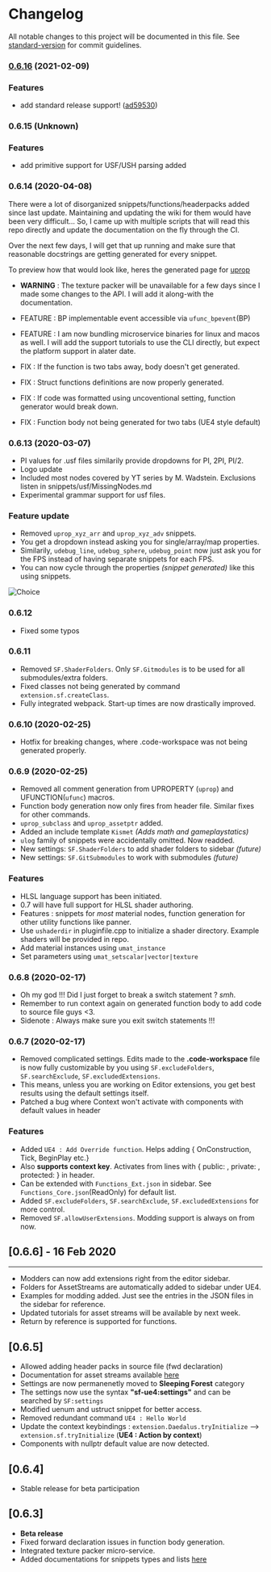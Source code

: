 # Changelog

All notable changes to this project will be documented in this file. See [standard-version](https://github.com/conventional-changelog/standard-version) for commit guidelines.

### [0.6.16](https://github.com/suvam0451/sleeping-forest-ue4/compare/v0.6.14...v0.6.16) (2021-02-09)


### Features

* add standard release support! ([ad59530](https://github.com/suvam0451/sleeping-forest-ue4/commit/ad5953087d39eb8ae30beaccd635e4509fa4c21d))

### 0.6.15 (Unknown)

### Features

* add primitive support for USF/USH parsing added

### 0.6.14 (2020-04-08)

There were a lot of disorganized snippets/functions/headerpacks added since last update. Maintaining and updating the wiki
for them would have been very difficult...  So, I came up with multiple scripts that will read 
this repo directly and update the documentation on the fly through the CI.

Over the next few days, I will get that up running and make sure that reasonable docstrings are getting generated for every snippet.

To preview how that would look like, heres the generated page for [uprop](https://suvam0451.netlify.com/docs/sleeping-forest/snippet-lists/uprop)

- **WARNING** : The texture packer will be unavailable for a few days since I made some changes to the API.
I will add it along-with the documentation.

- FEATURE : BP implementable event accessible via `ufunc_bpevent`(BP)
- FEATURE : I am now bundling microservice binaries for linux and macos as well.
I will add the support tutorials to use the CLI directly, but expect the platform support in alater date.

- FIX : If the function is two tabs away, body doesn't get generated.
- FIX : Struct functions definitions are now properly generated.
- FIX : If code was formatted using uncoventional setting, function generator would break down.
- FIX : Function body not being generated for two tabs (UE4 style default)

### 0.6.13 (2020-03-07)

- PI values for .usf files similarily provide dropdowns for PI, 2PI, PI/2.
- Logo update
- Included most nodes covered by YT series by M. Wadstein. Exclusions listen in snippets/usf/MissingNodes.md
- Experimental grammar support for usf files.

### Feature update

- Removed `uprop_xyz_arr` and `uprop_xyz_adv` snippets.
- You get a dropdown instead asking you for single/array/map properties.
- Similarily, `udebug_line`, `udebug_sphere`, `udebug_point` now just ask you for the FPS instead of having separate snippets for each FPS.
- You can now cycle through the properties _(snippet generated)_ like this using snippets.

![Choice](https://i.imgur.com/DavFgyE.png)

### 0.6.12

- Fixed some typos

### 0.6.11

- Removed `SF.ShaderFolders`. Only `SF.Gitmodules` is to be used for all submodules/extra folders.
- Fixed classes not being generated by command `extension.sf.createClass`.
- Fully integrated webpack. Start-up times are now drastically improved.

### 0.6.10 (2020-02-25)

- Hotfix for breaking changes, where .code-workspace was not being generated properly.

### 0.6.9 (2020-02-25)

- Removed all comment generation from UPROPERTY (`uprop`) and UFUNCTION(`ufunc`) macros.
- Function body generation now only fires from header file. Similar fixes for other commands.
- `uprop_subclass` and `uprop_assetptr` added.
- Added an include template `Kismet` _(Adds math and gameplaystatics)_
- `ulog` family of snippets were accidentally omitted. Now readded.
- New settings: `SF.ShaderFolders` to add shader folders to sidebar _(future)_
- New settings: `SF.GitSubmodules` to work with submodules _(future)_

### Features

- HLSL language support has been initiated.
- 0.7 will have full support for HLSL shader authoring.
- Features : snippets for _most_ material nodes, function generation for other utility functions like panner.
- Use `ushaderdir` in pluginfile.cpp to initialize a shader directory. Example shaders will be provided in repo.
- Add material instances using `umat_instance`
- Set parameters using `umat_setscalar|vector|texture`

### 0.6.8 (2020-02-17)

- Oh my god !!! Did I just forget to break a switch statement ? _smh_.
- Remember to run context again on generated function body to add code to source file guys <3.
- Sidenote : Always make sure you exit switch statements !!!

### 0.6.7 (2020-02-17)

- Removed complicated settings. Edits made to the **.code-workspace** file is now fully customizable by you using `SF.excludeFolders`, `SF.searchExclude`, `SF.excludedExtensions`.
- This means, unless you are working on Editor extensions, you get best results using the default settings itself.
- Patched a bug where Context won't activate with components with default values in header

### Features

- Added `UE4 : Add Override function`. Helps adding { OnConstruction, Tick, BeginPlay etc.}
- Also **supports context key**. Activates from lines with { public: , private: , protected: } in header.
- Can be extended with `Functions_Ext.json` in sidebar. See `Functions_Core.json`(ReadOnly) for default list.
- Added `SF.excludeFolders`, `SF.searchExclude`, `SF.excludedExtensions` for more control.
- Removed `SF.allowUserExtensions`. Modding support is always on from now.

## [0.6.6] - 16 Feb 2020

---

- Modders can now add extensions right from the editor sidebar.
- Folders for AssetStreams are automatically added to sidebar under UE4.
- Examples for modding added. Just see the entries in the JSON files in the sidebar for reference.
- Updated tutorials for asset streams will be available by next week.
- Return by reference is supported for functions.

## [0.6.5]

- Allowed adding header packs in source file (fwd declaration)
- Documentation for asset streams available [here](https://suvam0451.netlify.com/docs/sleeping-forest/hello-asset-streams)
- Settings are now permanenetly moved to **Sleeping Forest** category
- The settings now use the syntax **"sf-ue4:settings"** and can be searched by `SF:settings`
- Modified uenum and ustruct snippet for better access.
- Removed redundant command `UE4 : Hello World`
- Update the context keybindings : `extension.Daedalus.tryInitialize` --> `extension.sf.tryInitialize` (**UE4 : Action by context**)
- Components with nullptr default value are now detected.

## [0.6.4]

- Stable release for beta participation

## [0.6.3]

- **Beta release**
- Fixed forward declaration issues in function body generation.
- Integrated texture packer micro-service.
- Added documentations for snippets types and lists [here](https://suvam0451.netlify.com/docs/trailblazer/snippets-overview)
